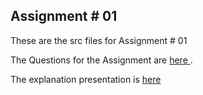 ## Assignment # 01

These are the src files for Assignment # 01


The Questions for the Assignment are <a href="https://pawelwlodarski.gitbooks.io/functional-programming/content/handling_effects.html"> here </a>.

The explanation presentation is <a href="https://github.com/shahzaibk23/Functional-Programming-Scala/blob/master/Assignment1/FUNCTIONAL-programming%20tasks.pptx?raw=true" >here</a>